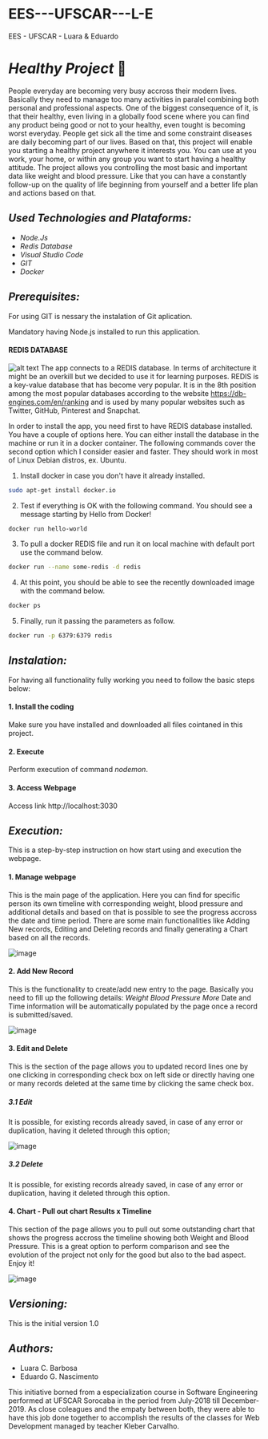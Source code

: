 # EES---UFSCAR---L-E
EES - UFSCAR - Luara &amp; Eduardo


# _*Healthy Project*_ :running:

People everyday are becoming very busy accross their modern lives. Basically they need to manage too many activities in paralel combining both personal and professional aspects.
One of the biggest consequence of it, is that their healthy, even living in a globally food scene where you can find any product being good or not to your healthy, even tought is becoming worst everyday.
People get sick all the time and some constraint diseases are daily becoming part of our lives.
Based on that, this project will enable you starting a healthy project anywhere it interests you. You can use at you work, your home, or within any group you want to start having a healthy attitude.
The project allows you controlling the most basic and important data like weight and blood pressure. Like that you can have a constantly follow-up on the quality of life beginning from yourself and a better life plan and actions based on that.


## *Used Technologies and Plataforms:*

* *Node.Js*
* *Redis Database*
* *Visual Studio Code*
* *GIT*
* *Docker*


## *Prerequisites:*

For using GIT is nessary the instalation of Git aplication.


Mandatory having Node.js installed to run this application.


#### REDIS DATABASE
![alt text](http://3.bp.blogspot.com/-qFzuZimiwv8/Wj2i2upNTzI/AAAAAAAA-s4/zUmkf_BXhjsgcyynRi-bSBC8WW0Cn4OgACK4BGAYYCw/s1600/89e5782a-76ea-4b94-a561-39e331c281a5-redis.png "Redis Logo")
The app connects to a REDIS database. In terms of architecture it might be an overkill but we decided to use it for learning purposes. REDIS is a key-value database that has become very popular. It is in the 8th position among the most popular databases according to the website https://db-engines.com/en/ranking and is used by many popular websites such as Twitter, GitHub, Pinterest and Snapchat.

In order to install the app, you need first to have REDIS database installed. You have a couple of options here. You can either install the database in the machine or run it in a docker container. The following commands cover the second option which I consider easier and faster. They should work in most of Linux Debian distros, ex. Ubuntu.

1. Install docker in case you don't have it already installed.
```sh
sudo apt-get install docker.io
```

2. Test if everything is OK with the following command. You should see a message starting by Hello from Docker!
```sh
docker run hello-world
```

3. To pull a docker REDIS file and run it on local machine with default port use the command below.
```sh
docker run --name some-redis -d redis
```

4. At this point, you should be able to see the recently downloaded image with the command below.
```sh
docker ps
```

5. Finally, run it passing the parameters as follow.
```sh
docker run -p 6379:6379 redis
```

## *Instalation:*

For having all functionality fully working you need to follow the basic steps below:

#### 1. Install the coding
Make sure you have installed and downloaded all files cointaned in this project.

#### 2. Execute
Perform execution of command *nodemon*.

#### 3. Access Webpage
Access link http://localhost:3030


## *Execution:*

This is a step-by-step instruction on how start using and execution the webpage.

#### 1. Manage webpage

This is the main page of the application. Here you can find for specific person its own timeline with corresponding weight, blood pressure and additional details and based on that is possible to see the progress accross the date and time period. There are some main functionalities like Adding New records, Editing and Deleting records and finally generating a Chart based on all the records.

![image](https://raw.githubusercontent.com/lucriba/EES---UFSCAR---L-E/master/screenshots/list.png)


#### 2. Add New Record

This is the functionality to create/add new entry to the page. Basically you need to fill up the following details:
*Weight*
*Blood Pressure*
*More*
Date and Time information will be automatically populated by the page once a record is submitted/saved.

![image](https://raw.githubusercontent.com/lucriba/EES---UFSCAR---L-E/master/screenshots/add.png)


#### 3. Edit and Delete 

This is the section of the page allows you to updated record lines one by one clicking in corresponding check box on left side or directly having one or many records deleted at the same time by clicking the same check box.

  ##### 3.1 Edit
It is possible, for existing records already saved, in case of any error or duplication, having it deleted through this  option;

![image](https://raw.githubusercontent.com/lucriba/EES---UFSCAR---L-E/master/screenshots/edit.png)

  ##### 3.2 Delete
It is possible, for existing records already saved, in case of any error or duplication, having it deleted through this option.


#### 4. Chart - Pull out chart Results x Timeline

This section of the page allows you to pull out some outstanding chart that shows the progress accross the timeline showing both Weight and Blood Pressure. This is a great option to perform comparison and see the evolution of the project not only for the good but also to the bad aspect. Enjoy it!

![image](https://raw.githubusercontent.com/lucriba/EES---UFSCAR---L-E/master/screenshots/chart.png)



## *Versioning:*

This is the initial version 1.0


## *Authors:*
* Luara C. Barbosa
* Eduardo G. Nascimento

This initiative borned from a especialization course in Software Engineering performed at UFSCAR Sorocaba in the period from July-2018 till December-2019.
As close coleagues and the empaty between both, they were able to have this job done together to accomplish the results of the classes for Web Development managed by teacher Kleber Carvalho.

